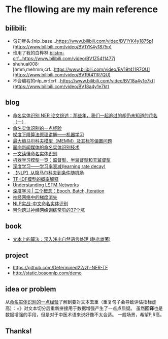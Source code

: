 # The fllowing are my main reference

## bilibili:
+ 句句胖头:[nlp_base...https://www.bilibili.com/video/BV1YK4y1875p](https://www.bilibili.com/video/BV1YK4y1875p)
+ 谁用了我的白桦林:[bilstm-crf...https://www.bilibili.com/video/BV1Z5411477j ](https://www.bilibili.com/video/BV1Z5411477j)
+ shuhuai008:[hmm,mehmm,crf...https://www.bilibili.com/video/BV19t411R7QU](https://www.bilibili.com/video/BV19t411R7QU)
+ 不会编程的nlp_er:[crf...https://www.bilibili.com/video/BV18a4y1e7kt](https://www.bilibili.com/video/BV18a4y1e7kt)

## blog
+ [命名实体识别 NER 论文综述：那些年，我们一起追过的却仍未知道的花名 （一）](https://zhuanlan.zhihu.com/p/135453456)
+ [命名实体识别的一点经验](https://zhuanlan.zhihu.com/p/84566617)
+ [梯度下降算法原理讲解——机器学习](https://blog.csdn.net/qq_41800366/article/details/86583789)
+ [最大熵马尔科夫模型（MEMM）及其标签偏置问题](https://www.cnblogs.com/shona/p/11415130.html)
+ [面向新闻媒体的命名实体识别技术](https://blog.csdn.net/c9Yv2cf9I06K2A9E/article/details/89369383)
+ [一文读懂命名实体识别](https://blog.csdn.net/guleileo/article/details/88968909?utm_medium=distribute.pc_relevant.none-task-blog-baidujs_baidulandingword-0&spm=1001.2101.3001.4242)
+ [机器学习模型一览：监督型、半监督型和无监督型](https://baijiahao.baidu.com/s?id=1645168050046125345&wfr=spider&for=pc)
+ [深度学习——学习率衰减(learning rate decay)](https://blog.csdn.net/qq_40367479/article/details/82530324?utm_medium=distribute.pc_relevant_t0.none-task-blog-2%7Edefault%7EBlogCommendFromMachineLearnPai2%7Edefault-1.control&dist_request_id=&depth_1-utm_source=distribute.pc_relevant_t0.none-task-blog-2%7Edefault%7EBlogCommendFromMachineLearnPai2%7Edefault-1.control)
+ [【NLP】从隐马尔科夫到条件随机场](https://anxiang1836.github.io/2019/11/05/NLP_From_HMM_to_CRF/)
+ [TF-IDF模型的概率解释](https://www.cnblogs.com/weidagang2046/archive/2012/10/22/tf-idf-from-probabilistic-view.html#top)
+ [Understanding LSTM Networks](https://colah.github.io/)
+ [深度学习 | 三个概念：Epoch, Batch, Iteration](https://www.jianshu.com/p/22c50ded4cf7?from=groupmessage)
+ [神经网络中的梯度消失](https://www.cnblogs.com/mengnan/p/9480804.html)
+ [NLP实战-中文命名实体识别](https://zhuanlan.zhihu.com/p/61227299)
+ [带你跨过神经网络训练常见的37个坑](https://www.cnblogs.com/ocean1100/articles/9034008.html)


## book 
+ [文本上的算法：深入浅出自然语言处理 (路彦雄著)](...)

## project
+ https://github.com/Determined22/zh-NER-TF
+ http://static.bosonnlp.com/demo

## idea or problem
从[命名实体识别的一点经验]()了解到要对文本去重（重复句子会导致评估指标虚高）：=》对文本切分后重新拼接用于数据增强产生了一点点质疑。
虽然**回译**也是数据增强的手段，但是对于中医术语来说好像不太合适。
一般场景，希望P,R高。


## Thanks!